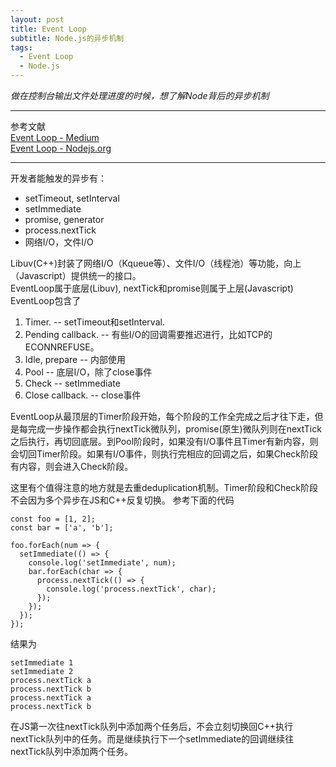 ```yaml
---
layout: post
title: Event Loop
subtitle: Node.js的异步机制
tags:
  - Event Loop
  - Node.js
---
```


*做在控制台输出文件处理进度的时候，想了解Node背后的异步机制*

---

参考文献  
[Event Loop - Medium]([asdd](https://jsblog.insiderattack.net/event-loop-and-the-big-picture-nodejs-event-loop-part-1-1cb67a182810))  
[Event Loop - Nodejs.org](https://nodejs.org/en/docs/guides/event-loop-timers-and-nexttick/)

---

开发者能触发的异步有：
* setTimeout, setInterval
* setImmediate
* promise, generator
* process.nextTick
* 网络I/O，文件I/O

Libuv(C++)封装了网络I/O（Kqueue等）、文件I/O（线程池）等功能，向上（Javascript）提供统一的接口。  
EventLoop属于底层(Libuv), nextTick和promise则属于上层(Javascript)  
EventLoop包含了
1.  Timer. -- setTimeout和setInterval.
2.  Pending callback. -- 有些I/O的回调需要推迟进行，比如TCP的ECONNREFUSE。
3.  Idle, prepare -- 内部使用
4.  Pool -- 底层I/O，除了close事件
5.  Check -- setImmediate
6.  Close callback. -- close事件

EventLoop从最顶层的Timer阶段开始，每个阶段的工作全完成之后才往下走，但是每完成一步操作都会执行nextTick微队列，promise(原生)微队列则在nextTick之后执行，再切回底层。到Pool阶段时，如果没有I/O事件且Timer有新内容，则会切回Timer阶段。如果有I/O事件，则执行完相应的回调之后，如果Check阶段有内容，则会进入Check阶段。

这里有个值得注意的地方就是去重deduplication机制。Timer阶段和Check阶段不会因为多个异步在JS和C++反复切换。
参考下面的代码
```
const foo = [1, 2];
const bar = ['a', 'b'];

foo.forEach(num => {
  setImmediate(() => {
    console.log('setImmediate', num);
    bar.forEach(char => {
      process.nextTick(() => {
        console.log('process.nextTick', char);
      });
    });
  });
});
```
结果为
```
setImmediate 1
setImmediate 2
process.nextTick a
process.nextTick b
process.nextTick a
process.nextTick b
```
在JS第一次往nextTick队列中添加两个任务后，不会立刻切换回C++执行nextTick队列中的任务。而是继续执行下一个setImmediate的回调继续往nextTick队列中添加两个任务。

